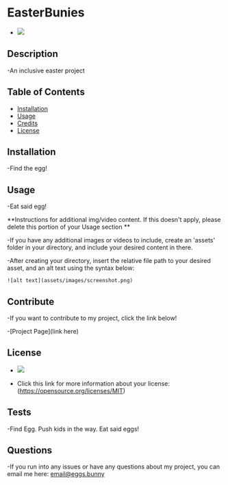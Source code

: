 
# EasterBunies

- <img src="https://img.shields.io/badge/License-MIT-blue" />

## Description

-An inclusive easter project


## Table of Contents 


- [Installation](#installation)
- [Usage](#usage)
- [Credits](#credits)
- [License](#license)

## Installation

-Find the egg!


## Usage

-Eat said egg!

**Instructions for additional img/video content. If this doesn't apply, please delete this portion of your Usage section **

-If you have any additional images or videos to include, create an 'assets' folder in your directory,
and include your desired content in there.

-After creating your directory, insert the relative file path to your desired asset, and an alt text using the syntax below:

    
    ![alt text](assets/images/screenshot.png)



    

## Contribute

-If you want to contribute to my project, click the link below!

-[Project Page](link here) 

## License

- <img src="https://img.shields.io/badge/License-MIT-blue" />

- Click this link for more information about your license: (https://opensource.org/licenses/MIT)


## Tests

  

-Find Egg. Push kids in the way. Eat said eggs!


## Questions

-If you run into any issues or have any questions about my project, you can email me here: email@eggs.bunny



    